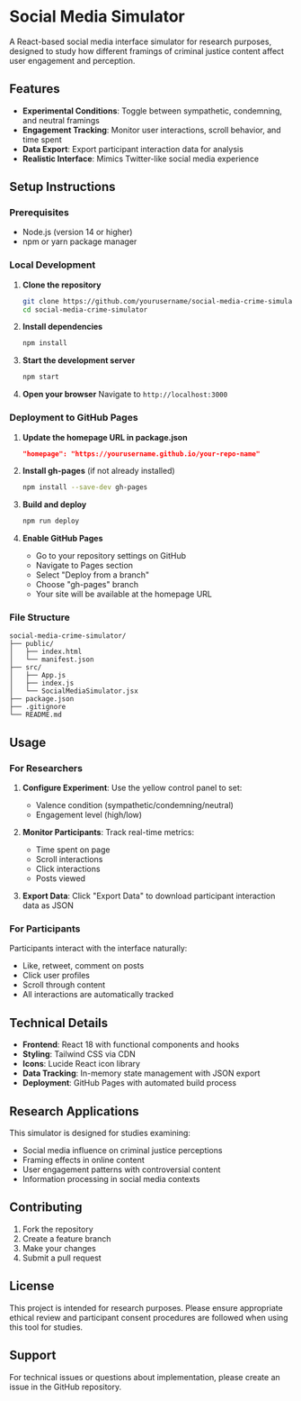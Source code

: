 # Social Media Simulator

A React-based social media interface simulator for research purposes, designed to study how different framings of criminal justice content affect user engagement and perception.

## Features

- **Experimental Conditions**: Toggle between sympathetic, condemning, and neutral framings
- **Engagement Tracking**: Monitor user interactions, scroll behavior, and time spent
- **Data Export**: Export participant interaction data for analysis
- **Realistic Interface**: Mimics Twitter-like social media experience

## Setup Instructions

### Prerequisites
- Node.js (version 14 or higher)
- npm or yarn package manager

### Local Development

1. **Clone the repository**
   ```bash
   git clone https://github.com/yourusername/social-media-crime-simulator.git
   cd social-media-crime-simulator
   ```

2. **Install dependencies**
   ```bash
   npm install
   ```

3. **Start the development server**
   ```bash
   npm start
   ```

4. **Open your browser**
   Navigate to `http://localhost:3000`

### Deployment to GitHub Pages

1. **Update the homepage URL in package.json**
   ```json
   "homepage": "https://yourusername.github.io/your-repo-name"
   ```

2. **Install gh-pages** (if not already installed)
   ```bash
   npm install --save-dev gh-pages
   ```

3. **Build and deploy**
   ```bash
   npm run deploy
   ```

4. **Enable GitHub Pages**
   - Go to your repository settings on GitHub
   - Navigate to Pages section
   - Select "Deploy from a branch"
   - Choose "gh-pages" branch
   - Your site will be available at the homepage URL

### File Structure
```
social-media-crime-simulator/
├── public/
│   ├── index.html
│   └── manifest.json
├── src/
│   ├── App.js
│   ├── index.js
│   └── SocialMediaSimulator.jsx
├── package.json
├── .gitignore
└── README.md
```

## Usage

### For Researchers

1. **Configure Experiment**: Use the yellow control panel to set:
   - Valence condition (sympathetic/condemning/neutral)
   - Engagement level (high/low)

2. **Monitor Participants**: Track real-time metrics:
   - Time spent on page
   - Scroll interactions
   - Click interactions
   - Posts viewed

3. **Export Data**: Click "Export Data" to download participant interaction data as JSON

### For Participants

Participants interact with the interface naturally:
- Like, retweet, comment on posts
- Click user profiles
- Scroll through content
- All interactions are automatically tracked

## Technical Details

- **Frontend**: React 18 with functional components and hooks
- **Styling**: Tailwind CSS via CDN
- **Icons**: Lucide React icon library
- **Data Tracking**: In-memory state management with JSON export
- **Deployment**: GitHub Pages with automated build process

## Research Applications

This simulator is designed for studies examining:
- Social media influence on criminal justice perceptions
- Framing effects in online content
- User engagement patterns with controversial content
- Information processing in social media contexts

## Contributing

1. Fork the repository
2. Create a feature branch
3. Make your changes
4. Submit a pull request

## License

This project is intended for research purposes. Please ensure appropriate ethical review and participant consent procedures are followed when using this tool for studies.

## Support

For technical issues or questions about implementation, please create an issue in the GitHub repository.

